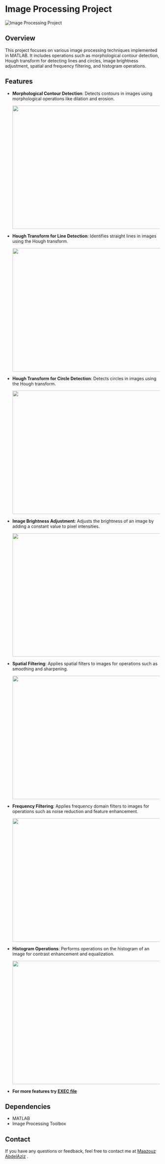 # Image Processing Project
![Image Processing Project](Img/1.png)

## Overview
This project focuses on various image processing techniques implemented in MATLAB. It includes operations such as morphological contour detection, Hough transform for detecting lines and circles, image brightness adjustment, spatial and frequency filtering, and histogram operations.

## Features
- **Morphological Contour Detection**: Detects contours in images using morphological operations like dilation and erosion.
  
  <img src="Img/2.png" width="700" height="400">
  
- **Hough Transform for Line Detection**: Identifies straight lines in images using the Hough transform.
  
  <img src="Img/3.png" width="700" height="400">
  
- **Hough Transform for Circle Detection**: Detects circles in images using the Hough transform.
  
  <img src="Img/4.png" width="700" height="400">
  
- **Image Brightness Adjustment**: Adjusts the brightness of an image by adding a constant value to pixel intensities.
  
  <img src="Img/5.png" width="700" height="400">
  
- **Spatial Filtering**: Applies spatial filters to images for operations such as smoothing and sharpening.
  
  <img src="Img/6.png" width="700" height="400">
  
- **Frequency Filtering**: Applies frequency domain filters to images for operations such as noise reduction and feature enhancement.
  
  <img src="Img/7.png" width="700" height="400">
  
- **Histogram Operations**: Performs operations on the histogram of an image for contrast enhancement and equalization.
  
  <img src="Img/8.png" width="700" height="400">

- **For more features try [EXEC file](IPP-EXE-FILE/for_redistribution/MyAppInstaller_web.exe)**

  
## Dependencies
- MATLAB
- Image Processing Toolbox

## Contact
If you have any questions or feedback, feel free to contact me at [Maazouz AbdelAziz](https://www.linkedin.com/in/abdelaziz-maazouz/) .

